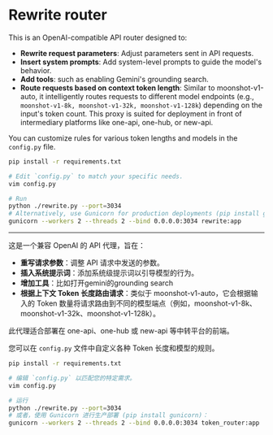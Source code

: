 # Rewrite router

This is an OpenAI-compatible API router designed to:

- **Rewrite request parameters**: Adjust parameters sent in API requests.
- **Insert system prompts**: Add system-level prompts to guide the model's behavior.
- **Add tools**: such as enabling Gemini's grounding search.
- **Route requests based on context token length**: Similar to moonshot-v1-auto, it intelligently routes requests to different model endpoints (e.g., `moonshot-v1-8k, moonshot-v1-32k, moonshot-v1-128k`) depending on the input's token count.
This proxy is suited for deployment in front of intermediary platforms like one-api, one-hub, or new-api.

You can customize rules for various token lengths and models in the `config.py` file.

```bash
pip install -r requirements.txt

# Edit `config.py` to match your specific needs.
vim config.py

# Run
python ./rewrite.py --port=3034
# Alternatively, use Gunicorn for production deployments (pip install gunicorn):
gunicorn --workers 2 --threads 2 --bind 0.0.0.0:3034 rewrite:app
```

---

这是一个兼容 OpenAI 的 API 代理，旨在：

- **重写请求参数**：调整 API 请求中发送的参数。
- **插入系统提示词**：添加系统级提示词以引导模型的行为。
- **增加工具**：比如打开gemini的grounding search
- **根据上下文 Token 长度路由请求**：类似于 moonshot-v1-auto，它会根据输入的 Token 数量将请求路由到不同的模型端点（例如，moonshot-v1-8k、moonshot-v1-32k、moonshot-v1-128k）。

此代理适合部署在 one-api、one-hub 或 new-api 等中转平台的前端。

您可以在 `config.py` 文件中自定义各种 Token 长度和模型的规则。

```bash
pip install -r requirements.txt

# 编辑 `config.py` 以匹配您的特定需求。
vim config.py

# 运行
python ./rewrite.py --port=3034
# 或者，使用 Gunicorn 进行生产部署 (pip install gunicorn)：
gunicorn --workers 2 --threads 2 --bind 0.0.0.0:3034 token_router:app
```
